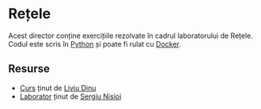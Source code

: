 # Rețele

Acest director conține exercițiile rezolvate în cadrul laboratorului de Rețele.
Codul este scris în [Python](https://www.python.org/) și poate fi rulat cu [Docker](https://www.docker.com/).

## Resurse

- [Curs](http://nlp.unibuc.ro/courses/RdC.pdf) ținut de [Liviu Dinu](http://nlp.unibuc.ro/people/liviu.html)
- [Laborator](https://github.com/senisioi/computer-networks) ținut de [Sergiu Nisioi](http://nlp.unibuc.ro/people/snisioi.html)

